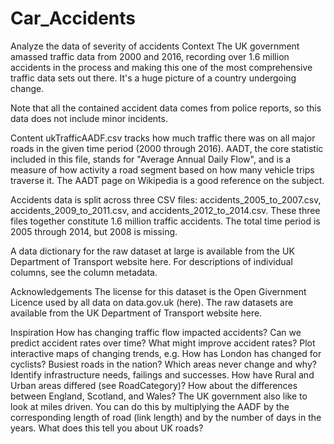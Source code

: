 # Car_Accidents
Analyze the data of severity of accidents
Context
The UK government amassed traffic data from 2000 and 2016, recording over 1.6 million accidents in the process and making this 
one of the most comprehensive traffic data sets out there. It's a huge picture of a country undergoing change.

Note that all the contained accident data comes from police reports, so this data does not include minor incidents.

Content
ukTrafficAADF.csv tracks how much traffic there was on all major roads in the given time period (2000 through 2016). AADT, the core 
statistic included in this file, stands for "Average Annual Daily Flow", and is a measure of how activity a road segment based on how 
many vehicle trips traverse it. The AADT page on Wikipedia is a good reference on the subject.

Accidents data is split across three CSV files: accidents_2005_to_2007.csv, accidents_2009_to_2011.csv, and accidents_2012_to_2014.csv. 
These three files together constitute 1.6 million traffic accidents. The total time period is 2005 through 2014, but 2008 is missing.

A data dictionary for the raw dataset at large is available from the UK Department of Transport website here. For descriptions of 
individual columns, see the column metadata.

Acknowledgements
The license for this dataset is the Open Givernment Licence used by all data on data.gov.uk (here). The raw datasets are available 
from the UK Department of Transport website here.

Inspiration
How has changing traffic flow impacted accidents?
Can we predict accident rates over time? What might improve accident rates?
Plot interactive maps of changing trends, e.g. How has London has changed for cyclists? Busiest roads in the nation?
Which areas never change and why? Identify infrastructure needs, failings and successes.
How have Rural and Urban areas differed (see RoadCategory)? How about the differences between England, Scotland, and Wales?
The UK government also like to look at miles driven. You can do this by multiplying the AADF by the corresponding length of road 
(link length) and by the number of days in the years. What does this tell you about UK roads?
